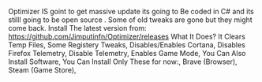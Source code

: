 Optimizer IS goint to get massive update its going to Be coded in C# and its stilll going to be open source . Some of old tweaks are gone but they might come back.
Install The latest version from: https://github.com/Jimputinfn/Optimizer/releases
‎ ‎ ‎ ‎ ‎ ‎ ‎ ‎ ‎ ‎ ‎ ‎ ‎ ‎ ‎ ‎ ‎ ‎ ‎ ‎ ‎ ‎ ‎ ‎ ‎ ‎ ‎ ‎ ‎ ‎ ‎ ‎ ‎ ‎ ‎ ‎ ‎ ‎ ‎ ‎ ‎ ‎ 
What It Does?
It Clears Temp Files,
Some Registery Tweaks,
Disables/Enables Cortana,
Disables Firefox Telemetry,
Disable Telemetry,
Enables Game Mode,
You Can Also Install Software,
You Can Install Only These for now:,
Brave (Browser),
Steam (Game Store),
